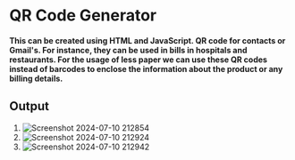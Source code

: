 # QR Code Generator
#### This can be created using HTML and JavaScript. QR code for contacts or Gmail's. For instance, they can be used in bills in hospitals and restaurants. For the usage of less paper we can use these QR codes instead of barcodes to enclose the information about the product or any billing details.

## Output 
1.  ![Screenshot 2024-07-10 212854](https://github.com/piyushkrm/QR-code-generator/assets/143158860/c48b7e2e-c58c-4d2a-95c4-131dde3e38bc)
2.  ![Screenshot 2024-07-10 212924](https://github.com/piyushkrm/QR-code-generator/assets/143158860/d9a055e8-f840-4942-b9b7-f3c3a6c1c72c)
3.  ![Screenshot 2024-07-10 212942](https://github.com/piyushkrm/QR-code-generator/assets/143158860/77d124b9-c151-4232-9866-8c196391a9c2)
